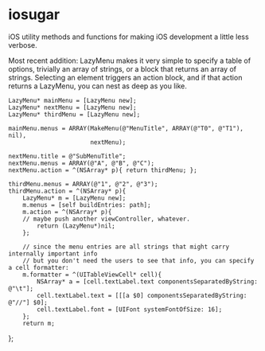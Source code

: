 iosugar
=======

iOS utility methods and functions for making iOS development a little less verbose.

Most recent addition: LazyMenu makes it very simple to specify a table of options, trivially an array of strings, or a block that returns an array of strings.  Selecting an element triggers an action block, and if that action returns a LazyMenu, you can nest as deep as you like.

    LazyMenu* mainMenu = [LazyMenu new];
    LazyMenu* nextMenu = [LazyMenu new];
    LazyMenu* thirdMenu = [LazyMenu new];

    mainMenu.menus = ARRAY(MakeMenu(@"MenuTitle", ARRAY(@"T0", @"T1"), nil), 
                           nextMenu);

    nextMenu.title = @"SubMenuTitle";
    nextMenu.menus = ARRAY(@"A", @"B", @"C");
    nextMenu.action = ^(NSArray* p){ return thirdMenu; };
    
    thirdMenu.menus = ARRAY(@"1", @"2", @"3");
    thirdMenu.action = ^(NSArray* p){
        LazyMenu* m = [LazyMenu new];
        m.menus = [self buildEntries: path];
        m.action = ^(NSArray* p){
	    // maybe push another viewController, whatever.
            return (LazyMenu*)nil; 
        };

        // since the menu entries are all strings that might carry internally important info
        // but you don't need the users to see that info, you can specify a cell formatter:
        m.formatter = ^(UITableViewCell* cell){ 
            NSArray* a = [cell.textLabel.text componentsSeparatedByString: @"\t"];
            cell.textLabel.text = [[[a $0] componentsSeparatedByString: @"//"] $0];
            cell.textLabel.font = [UIFont systemFontOfSize: 16];
        };
        return m;
};

